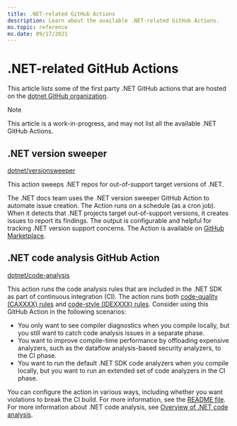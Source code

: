 ```yaml
---
title: .NET-related GitHub Actions
description: Learn about the available .NET-related GitHub Actions.
ms.topic: reference
ms.date: 09/17/2021
---
```

# .NET-related GitHub Actions

This article lists some of the first party .NET GitHub actions that are hosted on the [dotnet GitHub organization](https://github.com/dotnet).

> [!NOTE]
> This article is a work-in-progress, and may not list all the available .NET GitHub Actions.

## .NET version sweeper

[dotnet/versionsweeper](https://github.com/dotnet/versionsweeper)

This action sweeps .NET repos for out-of-support target versions of .NET.

The .NET docs team uses the .NET version sweeper GitHub Action to automate issue creation. The Action runs on a schedule (as a cron job). When it detects that .NET projects target out-of-support versions, it creates issues to report its findings. The output is configurable and helpful for tracking .NET version support concerns. The Action is available on [GitHub Marketplace](https://github.com/marketplace/actions/net-version-sweeper).

## .NET code analysis GitHub Action

[dotnet/code-analysis](https://github.com/dotnet/code-analysis)

This action runs the code analysis rules that are included in the .NET SDK as part of continuous integration (CI). The action runs both [code-quality (CAXXXX) rules](../fundamentals/code-analysis/quality-rules/index.md) and [code-style (IDEXXXX) rules](../fundamentals/code-analysis/style-rules/index.md). Consider using this GitHub Action in the following scenarios:

- You only want to see compiler diagnostics when you compile locally, but you still want to catch code analysis issues in a separate phase.
- You want to improve compile-time performance by offloading expensive analyzers, such as the dataflow analysis-based security analyzers, to the CI phase.
- You want to run the default .NET SDK code analyzers when you compile locally, but you want to run an extended set of code analyzers in the CI phase.

You can configure the action in various ways, including whether you want violations to break the CI build. For more information, see the [README file](https://github.com/dotnet/code-analysis/blob/main/README.md). For more information about .NET code analysis, see [Overview of .NET code analysis](../fundamentals/code-analysis/overview.md).
